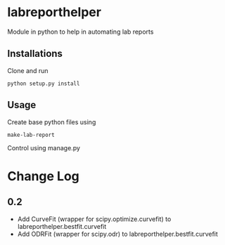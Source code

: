 labreporthelper
===============

Module in python to help in automating lab reports

Installations
-------------
Clone and run
```
python setup.py install
```

Usage
-----
Create base python files using

```
make-lab-report
```

Control using manage.py


Change Log
==========

0.2
---
- Add CurveFit (wrapper for scipy.optimize.curvefit) to labreporthelper.bestfit.curvefit
- Add ODRFit (wrapper for scipy.odr) to labreporthelper.bestfit.curvefit
